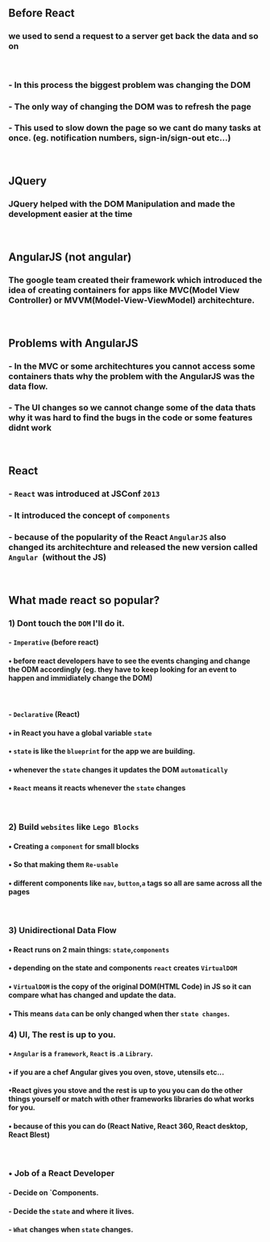 ## Before React

### we used to send a request to a server get back the data and so on

<br/>

### - In this process the biggest problem was changing the DOM

### - The only way of changing the DOM was to refresh the page

### - This used to slow down the page so we cant do many tasks at once. (eg. notification numbers, sign-in/sign-out etc...)

<br/>

## JQuery

### JQuery helped with the DOM Manipulation and made the development easier at the time

<br/>

## AngularJS (not angular)

### The google team created their framework which introduced the idea of creating containers for apps like MVC(Model View Controller) or MVVM(Model-View-ViewModel) architechture.

<br/>

## Problems with AngularJS

### - In the MVC or some architechtures you cannot access some containers thats why the problem with the AngularJS was the data flow.

### - The UI changes so we cannot change some of the data thats why it was hard to find the bugs in the code or some features didnt work

<br/>

## React

### - `React` was introduced at JSConf `2013`

### - It introduced the concept of `components`

### - because of the popularity of the React `AngularJS` also changed its architechture and released the new version called `Angular `(without the JS)

<br/>

## What made react so popular?

### 1) Dont touch the `DOM` I'll do it.

#### - `Imperative` (before react)

#### • before react developers have to see the events changing and change the ODM accordingly (eg. they have to keep looking for an event to happen and immidiately change the DOM)

<br/>

#### - `Declarative` (React)

#### • in React you have a global variable `state`

#### • `state` is like the `blueprint` for the app we are building.

#### • whenever the `state` changes it updates the DOM `automatically`

#### • `React` means it reacts whenever the `state` changes

<br/>

### 2) Build `websites` like `Lego Blocks`

#### • Creating a `component` for small blocks

#### • So that making them `Re-usable`

#### • different components like `nav`, `button`,`a` tags so all are same across all the pages

<br/>

### 3) Unidirectional Data Flow

#### • React runs on 2 main things: `state`,`components`

#### • depending on the state and components `react` creates `VirtualDOM`

#### • `VirtualDOM` is the copy of the original DOM(HTML Code) in JS so it can compare what has changed and update the data.

#### • This means `data` can be only changed when ther `state changes`.

### 4) UI, The rest is up to you.

#### • `Angular` is a `framework`, `React` is .a `Library`.

#### • if you are a chef Angular gives you oven, stove, utensils etc...

#### •React gives you stove and the rest is up to you you can do the other things yourself or match with other frameworks libraries do what works for you.

#### • because of this you can do (React Native, React 360, React desktop, React Blest)

<br/>

### • Job of a React Developer

#### - Decide on `Components.

#### - Decide the `state` and where it lives.

#### - `What` changes when `state` changes.
